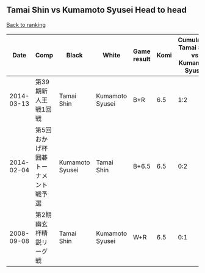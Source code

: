 ## Tamai Shin vs Kumamoto Syusei Head to head

[Back to ranking](../../index.md)




| **Date** | **Comp** | **Black** | **White** | **Game result** | **Komi** | **Cumulative Tamai Shin vs Kumamoto Syusei** | **Tamai Shin streak** | **Kumamoto Syusei streak** | 
| --- | --- | --- | --- | --- | --- | --- | --- | --- |
| 2014-03-13 | 第39期新人王戦1回戦 | Tamai Shin | Kumamoto Syusei | B+R | 6.5 | 1:2 | 1 | 0 | 
| 2014-02-04 | 第5回おかげ杯囲碁トーナメント戦予選 | Kumamoto Syusei | Tamai Shin | B+6.5 | 6.5 | 0:2 | 0 | 2 | 
| 2008-09-08 | 第2期幽玄杯精鋭リーグ戦 | Tamai Shin | Kumamoto Syusei | W+R | 6.5 | 0:1 | 0 | 1 |




